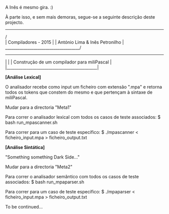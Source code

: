 A Inês é mesmo gira. :)

À parte isso, e sem mais demoras, segue-se a seguinte descrição deste projecto.

  _____________________________________
 /                                     \
|          Compiladores - 2015          |
|    António Lima & Inês Petronilho     |
 \_____________________________________/


 _____________________________________________
|                                             |
| Construção de um compilador para miliPascal |
|_____________________________________________|


**[Análise Lexical]**

O analisador recebe como input um ficheiro com extensão ".mpa" e retorna todos os tokens que constem do mesmo e que pertençam à sintaxe de miliPascal.

Mudar para a directoria "Meta1"

Para correr o analisador lexical com todos os casos de teste associados:
	$ bash run_mpascanner.sh

Para correr para um caso de teste específico:
	$ ./mpascanner < ficheiro_input.mpa > ficheiro_output.txt



**[Análise Sintática]**


"Something something Dark Side..."


Mudar para a directoria "Meta2"

Para correr o analisador semântico com todos os casos de teste associados:
    $ bash run_mpaparser.sh

Para correr para um caso de teste específico:
    $ ./mpaparser < ficheiro_input.mpa > ficheiro_output.txt



To be continued...

